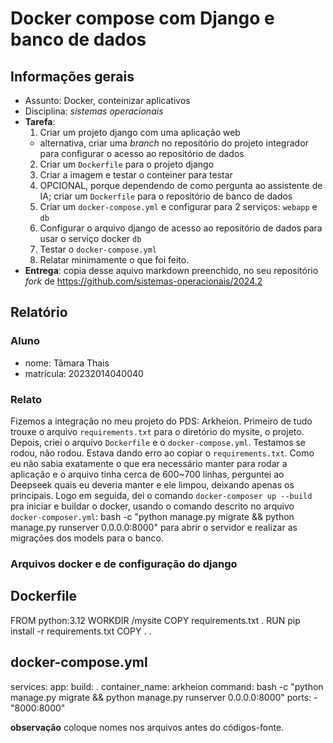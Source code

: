 # Docker compose com Django e banco de dados

## Informações gerais

- Assunto: Docker, conteinizar aplicativos
- Disciplina: *sistemas operacionais*
- **Tarefa**:
  1. Criar um projeto django com uma aplicação web
    - alternativa, criar uma _branch_ no repositório do projeto integrador para configurar o acesso ao repositório de dados
  2. Criar um `Dockerfile` para o projeto django
  3. Criar a imagem e testar o conteiner para testar
  4. OPCIONAL, porque dependendo de como pergunta ao assistente de IA; criar um `Dockerfile` para o repositório de banco de dados
  5. Criar um `docker-compose.yml` e configurar para 2 serviços: `webapp` e `db`
  6. Configurar o arquivo django de acesso ao repositório de dados para usar o serviço docker `db`
  7. Testar o `docker-compose.yml`
  8. Relatar minimamente o que foi feito.
- **Entrega**: copia desse aquivo markdown preenchido, no seu repositório _fork_ de https://github.com/sistemas-operacionais/2024.2


## Relatório

### Aluno

- nome: Tâmara Thais
- matrícula: 20232014040040

### Relato
Fizemos a integração no meu projeto do PDS: Arkheion.
Primeiro de tudo trouxe o arquivo ```requirements.txt``` para o diretório do mysite, o projeto.
Depois, criei o arquivo ```Dockerfile``` e o ```docker-compose.yml```. Testamos se rodou, não rodou. Estava dando erro ao copiar o ```requirements.txt```. Como eu não sabia exatamente o que era necessário manter para rodar a aplicação e o arquivo tinha cerca de 600~700 linhas, perguntei ao Deepseek quais eu deveria manter e ele limpou, deixando apenas os principais.
Logo em seguida, dei o comando ```docker-composer up --build``` pra iniciar e buildar o docker, usando o comando descrito no arquivo ```docker-composer.yml```: bash -c "python manage.py migrate && python manage.py runserver 0.0.0.0:8000" para abrir o servidor e realizar as migrações dos models para o banco.

### Arquivos docker e de configuração do django

## Dockerfile
FROM python:3.12
WORKDIR /mysite
COPY requirements.txt .
RUN pip install -r requirements.txt
COPY . .

## docker-compose.yml
services:
    app:
        build: .
        container_name: arkheion
        command: bash -c "python manage.py migrate && python manage.py runserver 0.0.0.0:8000"
        ports: 
            - "8000:8000"

**observação** coloque nomes nos arquivos antes do códigos-fonte.
